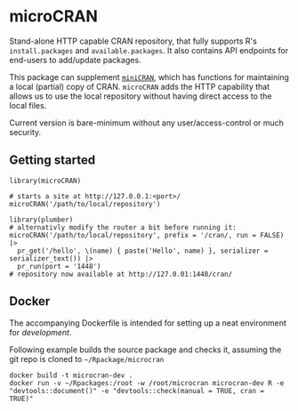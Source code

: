 # microCRAN

<!-- badges: start 
[![R build status](https://github.com/rstudio/plumber/actions/workflows/R-CMD-check.yaml/badge.svg)](https://github.com/rstudio/plumber/actions)
[![](https://www.r-pkg.org/badges/version/plumber)](https://www.r-pkg.org/pkg/plumber)
[![CRAN RStudio mirror downloads](https://cranlogs.r-pkg.org/badges/plumber?color=brightgreen)](https://www.r-pkg.org/pkg/plumber)
[![codecov](https://app.codecov.io/gh/rstudio/plumber/branch/main/graph/badge.svg)](https://app.codecov.io/gh/rstudio/plumber)
[![RStudio community](https://img.shields.io/badge/community-plumber-blue?style=social&logo=rstudio&logoColor=75AADB)](https://community.rstudio.com/tag/plumber)
<!-- badges: end -->

Stand-alone HTTP capable CRAN repository, that fully supports R's `install.packages` and `available.packages`.
It also contains API endpoints for end-users to add/update packages.

This package can supplement [`miniCRAN`](https://cran.r-project.org/package=miniCRAN), which has functions for maintaining a local (partial) copy of CRAN. 
`microCRAN` adds the HTTP capability that allows us to use the local repository without having direct access to the local files.

Current version is bare-minimum without any user/access-control or much security.

## Getting started

```
library(microCRAN)

# starts a site at http://127.0.0.1:<port>/
microCRAN('/path/to/local/repository')

library(plumber)
# alternativly modify the router a bit before running it:
microCRAN('/path/to/local/repository', prefix = '/cran/, run = FALSE) |>
  pr_get('/hello', \(name) { paste('Hello', name) }, serializer = serializer_text()) |>
  pr_run(port = '1448')
# repository now available at http://127.0.01:1448/cran/

```

## Docker

The accompanying Dockerfile is intended for setting up a neat environment for *development*.

Following example builds the source package and checks it, assuming the git repo is cloned to `~/Rpackage/microcran`
```
docker build -t microcran-dev .
docker run -v ~/Rpackages:/root -w /root/microcran microcran-dev R -e "devtools::document()" -e "devtools::check(manual = TRUE, cran = TRUE)"
```
